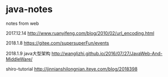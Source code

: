 # java-notes
notes from web

2017.12.14
http://www.ruanyifeng.com/blog/2010/02/url_encoding.html

2018.1.8
https://gitee.com/supersuperFun/events

2018.1.9
java大型架构
http://wanglizhi.github.io/2016/07/27/JavaWeb-And-MiddleWare/

shiro-tutorial
http://jinnianshilongnian.iteye.com/blog/2018398
